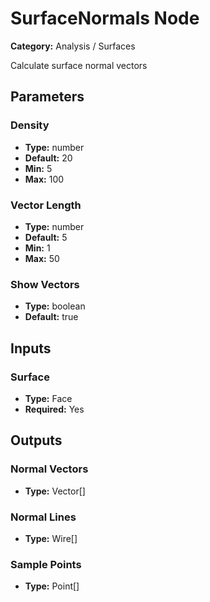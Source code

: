 
# SurfaceNormals Node

**Category:** Analysis / Surfaces

Calculate surface normal vectors

## Parameters


### Density
- **Type:** number
- **Default:** 20
- **Min:** 5
- **Max:** 100



### Vector Length
- **Type:** number
- **Default:** 5
- **Min:** 1
- **Max:** 50



### Show Vectors
- **Type:** boolean
- **Default:** true





## Inputs


### Surface
- **Type:** Face
- **Required:** Yes



## Outputs


### Normal Vectors
- **Type:** Vector[]



### Normal Lines
- **Type:** Wire[]



### Sample Points
- **Type:** Point[]




